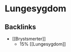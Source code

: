 # Lungesygdom
## Backlinks
* [[Brystsmerter]]
	* 15% [[Lungesygdom]]

<!-- #anki/deck/Medicine #anki/tag/med/Lung medicine# -->

<!-- {BearID:5EA1CA86-204B-4A31-A0C9-127244899A4E-3083-00000F82627E8BE2} -->
